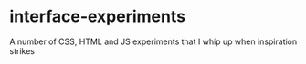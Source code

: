 interface-experiments
=====================

A number of CSS, HTML and JS experiments that I whip up when inspiration strikes